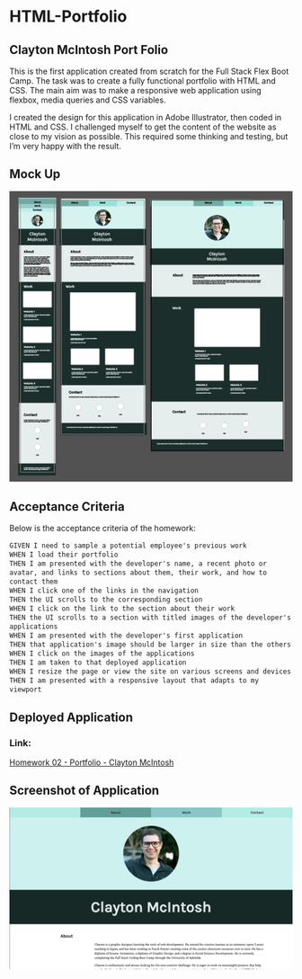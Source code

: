 # HTML-Portfolio

## Clayton McIntosh Port Folio

This is the first application created from scratch for the Full Stack Flex Boot Camp. The task was to create a fully functional portfolio with HTML and CSS. The main aim was to make a responsive web application using flexbox, media queries and CSS variables.

I created the design for this application in Adobe Illustrator, then coded in HTML and CSS. I challenged myself to get the content of the website as close to my vision as possible. This required some thinking and testing, but I’m very happy with the result.

## Mock Up

![Adobe Illustrator Mock-up](Assets/AdobeIllustrator.png)

## Acceptance Criteria

Below is the acceptance criteria of the homework:

```
GIVEN I need to sample a potential employee's previous work
WHEN I load their portfolio
THEN I am presented with the developer's name, a recent photo or avatar, and links to sections about them, their work, and how to contact them
WHEN I click one of the links in the navigation
THEN the UI scrolls to the corresponding section
WHEN I click on the link to the section about their work
THEN the UI scrolls to a section with titled images of the developer's applications
WHEN I am presented with the developer's first application
THEN that application's image should be larger in size than the others
WHEN I click on the images of the applications
THEN I am taken to that deployed application
WHEN I resize the page or view the site on various screens and devices
THEN I am presented with a responsive layout that adapts to my viewport

```
## Deployed Application

### Link:

[Homework 02 - Portfolio - Clayton McIntosh](https://claytonmcintosh.github.io/Clayton-Mcintosh-Portfolio/)

## Screenshot of Application

![ScreenShot](Assets/Screenshot.png)
